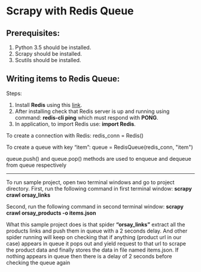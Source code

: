 Scrapy with Redis Queue
=======

## Prerequisites:

1. Python 3.5 should be installed.
2. Scrapy should be installed.
3. Scutils should be installed.



## Writing items to Redis Queue:

Steps:

1. Install **Redis** using this [link](http://grainier.net/how-to-install-redis-in-ubuntu/).
2. After installing check that Redis server is up and running using command: **redis-cli ping** which must respond with **PONG**.
3. In application, to import Redis use: **import Redis**.

To create a connection with Redis:
redis_conn = Redis()

To create a queue with key “item”:
queue = RedisQueue(redis_conn, "item")

queue.push() and queue.pop() methods are used to enqueue and dequeue from queue respectively

----------------------------------------------------------------------------------------------------------------------------

To run sample project, open two terminal windows and go to project directory. First, run the following command in first terminal window:
**scrapy crawl orsay_links**

Second, run the following command in second terminal window:
**scrapy crawl orsay_products -o items.json**

What this sample project does is that spider **“orsay_links”** extract all the products links and push them in queue with a 2 seconds delay.
And other spider running will keep on checking that if anything (product url in our case) appears in queue it pops out and yield request to that url to scrape the product data and finally stores the data in file named items.json.
If nothing appears in queue then there is a delay of 2 seconds before checking the queue again








